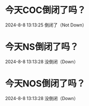# 今天COC倒闭了吗？

2024-8-8 13:13:25 倒闭了（Not Down）

# 今天NS倒闭了吗？

2024-8-8 13:13:28 没倒闭（Down）

# 今天NOS倒闭了吗？

2024-8-8 13:13:28 没倒闭（Down）

